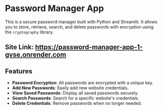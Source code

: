 # Password Manager App
This is a secure password manager built with Python and Streamlit. It allows you to store, retrieve, search, and delete passwords with encryption using the `cryptography` library.

## Site Link: https://password-manager-app-1-gvse.onrender.com

## Features

- **Password Encryption**: All passwords are encrypted with a unique key.
- **Add New Passwords**: Easily add new website credentials.
- **View Saved Passwords**: Display all saved passwords securely.
- **Search Passwords**: Search for a specific website's credentials.
- **Delete Credentials**: Remove passwords when no longer needed.
